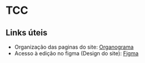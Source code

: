 # TCC

## Links úteis
- Organização das paginas do site: [Organograma](encurtador.com.br/sxDIU)
- Acesso à edição no figma (Design do site): [Figma](encurtador.com.br/hqwCD)
